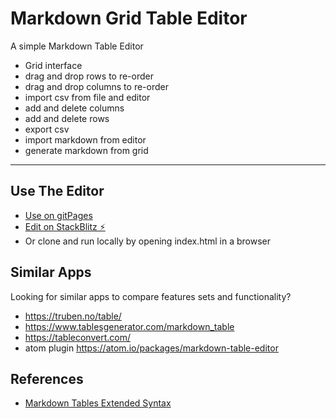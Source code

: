 # Markdown Grid Table Editor

A simple Markdown Table Editor

- Grid interface
- drag and drop rows to re-order
- drag and drop columns to re-order
- import csv from file and editor
- add and delete columns
- add and delete rows  
- export csv
- import markdown from editor
- generate markdown from grid

---

## Use The Editor

- [Use on gitPages](https://eviltester.github.io/grid-table-editor/)
- [Edit on StackBlitz ⚡️](https://stackblitz.com/edit/grid-table-editor)
- Or clone and run locally by opening index.html in a browser

## Similar Apps

Looking for similar apps to compare features sets and functionality?

- https://truben.no/table/
- https://www.tablesgenerator.com/markdown_table
- https://tableconvert.com/
- atom plugin https://atom.io/packages/markdown-table-editor

## References

- [Markdown Tables Extended Syntax](https://www.markdownguide.org/extended-syntax/#tables)